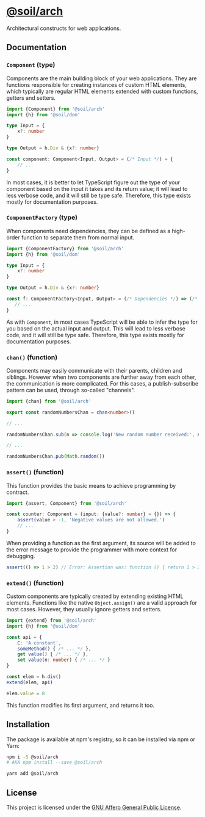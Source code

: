 # [@soil/arch](https://www.npmjs.com/package/@soil/arch)

Architectural constructs for web applications.


## Documentation

### `Component` (type)

Components are the main building block of your web applications. They are
functions responsible for creating instances of custom HTML elements, which
typically are regular HTML elements extended with custom functions, getters and
setters.

```ts
import {Component} from '@soil/arch'
import {h} from '@soil/dom'

type Input = {
    x?: number
}

type Output = h.Div & {x?: number}

const component: Component<Input, Output> = (/* Input */) = {
    // ...
}
```

In most cases, it is better to let TypeScript figure out the type of your
component based on the input it takes and its return value; it will lead to less
verbose code, and it will still be type safe. Therefore, this type exists mostly
for documentation purposes.

### `ComponentFactory` (type)

When components need dependencies, they can be defined as a high-order function
to separate them from normal input.

```ts
import {ComponentFactory} from '@soil/arch'
import {h} from '@soil/dom'

type Input = {
    x?: number
}

type Output = h.Div & {x?: number}

const f: ComponentFactory<Input, Output> = (/* Dependencies */) => (/* Input */) => {
   // ...
}
```

As with `Component`, in most cases TypeScript will be able to infer the type for
you based on the actual input and output. This will lead to less verbose code,
and it will still be type safe. Therefore, this type exists mostly for
documentation purposes.

### `chan()` (function)

Components may easily communicate with their parents, children and siblings.
However when two components are further away from each other, the communication
is more complicated. For this cases, a publish-subscribe pattern can be used,
through so-called "channels".

```ts
import {chan} from '@soil/arch'

export const randomNumbersChan = chan<number>()

// ...

randomNumbersChan.sub(n => console.log('New random number received:', n))

// ...

randomNumbersChan.pub(Math.random())
```

### `assert()` (function)

This function provides the basic means to achieve programming by contract.

```ts
import {assert, Component} from '@soil/arch'

const counter: Component = (input: {value?: number} = {}) => {
    assert(value > -1, 'Negative values are not allowed.')
    // ...
}
```

When providing a function as the first argument, its source will be added to the
error message to provide the programmer with more context for debugging.

```ts
assert(() => 1 > 2) // Error: Assertion was: function () { return 1 > 2; }
```

### `extend()` (function)

Custom components are typically created by extending existing HTML elements.
Functions like the native `Object.assign()` are a valid approach for most cases.
However, they usually ignore getters and setters.

```ts
import {extend} from '@soil/arch'
import {h} from '@soil/dom'

const api = {
    C: 'A constant',
    someMethod() { /* ... */ },
    get value() { /* ... */ },
    set value(n: number) { /* ... */ }
}

const elem = h.div()
extend(elem, api)

elem.value = 8
```

This function modifies its first argument, and returns it too.


## Installation

The package is available at npm's registry, so it can be installed via npm or
Yarn:

```bash
npm i -S @soil/arch
# AKA npm install --save @soil/arch
```

```bash
yarn add @soil/arch
```


## License

This project is licensed under the [GNU Affero General Public License](LICENSE).
